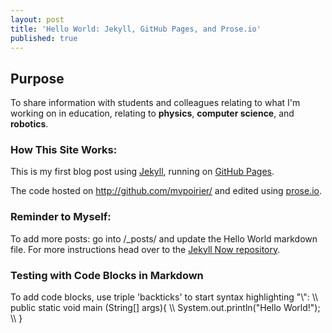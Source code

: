 ```yaml
---
layout: post
title: 'Hello World: Jekyll, GitHub Pages, and Prose.io'
published: true
---
```


## Purpose
To share information with students and colleagues relating to what I'm working on in education, relating to **physics**, **computer science**, and **robotics**.

### How This Site Works:
This is my first blog post using [Jekyll](https://github.com/barryclark/jekyll-now), running on [GitHub Pages](https://mvpoirier.github.io/).

The code hosted on <http://github.com/mvpoirier/> and edited using [prose.io](https://prose.io).

### Reminder to Myself:
To add more posts: go into /_posts/ and update the Hello World markdown file. For more instructions head over to the [Jekyll Now repository](https://github.com/barryclark/jekyll-now).

### Testing with Code Blocks in Markdown
To add code blocks, use triple 'backticks' to start syntax highlighting "\\\":
\\\ public static void main (String[] args){
\\\		System.out.println("Hello World!");
\\\ }
